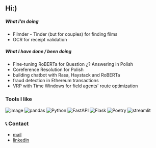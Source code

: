 ## Hi:)
<!-- [![Typing SVG](https://readme-typing-svg.demolab.com?font=Fira+Code&duration=4000&pause=3000&color=20CA1E&multiline=true&width=700&height=100&lines=I'm+a+Python+Developer+and+Machine+Learning+Enginee;I'm+a+Python+Developer+and+Machine+Learning+Enthusiast.)](https://git.io/typing-svg) -->

##### What I'm doing

- Filmder - Tinder (but for couples) for finding films
- OCR for receipt validation

##### What I have done / been doing 

- Fine-tuning RoBERTa for Question ¿? Answering in Polish
- Coreference Resolution for Polish
- building chatbot with Rasa, Haystack and RoBERTa
- fraud detection in Ethereum transactions
- VRP with Time Windows for field agents' route optimization

 ### Tools I like
 
 <!-- [![HitCount](https://hits.dwyl.com/brgsk/brgsk.svg?style=flat-square&show=unique)](http://hits.dwyl.com/brgsk/brgsk) -->
 <!-- [![Top Langs](https://github-readme-stats.vercel.app/api/top-langs/?username=anuraghazra&layout=compact)](https://github.com/anuraghazra/github-readme-stats) -->
<!-- ![image](https://activity-graph.herokuapp.com/graph?username=brgsk&theme=minimal) -->
![image](https://img.shields.io/badge/PyTorch%20Lightning-792DE4?style=for-the-badge&logo=pytorch-lightning&logoColor=white)
![pandas](https://img.shields.io/badge/Pandas-2C2D72?style=for-the-badge&logo=pandas&logoColor=white)
![Python](https://img.shields.io/badge/python-3670A0?style=for-the-badge&logo=python&logoColor=ffdd54)
![FastAPI](https://img.shields.io/badge/FastAPI-005571?style=for-the-badge&logo=fastapi)
![Flask](https://img.shields.io/badge/flask-%23000.svg?style=for-the-badge&logo=flask&logoColor=white)
![Poetry](https://img.shields.io/endpoint?style=for-the-badge&url=https://python-poetry.org/badge/v0.json)
![streamlit](https://img.shields.io/badge/Streamlit-FF4B4B?style=for-the-badge&logo=Streamlit&logoColor=white)
<!-- ![airflow](https://img.shields.io/badge/Airflow-017CEE?style=for-the-badge&logo=Apache%20Airflow&logoColor=white) -->
<!-- ![lang](https://github-readme-stats.vercel.app/api/top-langs/?username=brgsk) -->

### :telephone_receiver: Contact

- [mail](mailto:flxeh0ex@anonaddy.me)
- [linkedin](https://www.linkedin.com/in/bartosz-roguski-04206a163/)

<!-- ![ja](https://img.shields.io/badge/Signal-%23039BE5.svg?&style=for-the-badge&logo=Signal&logoColor=white) -->
